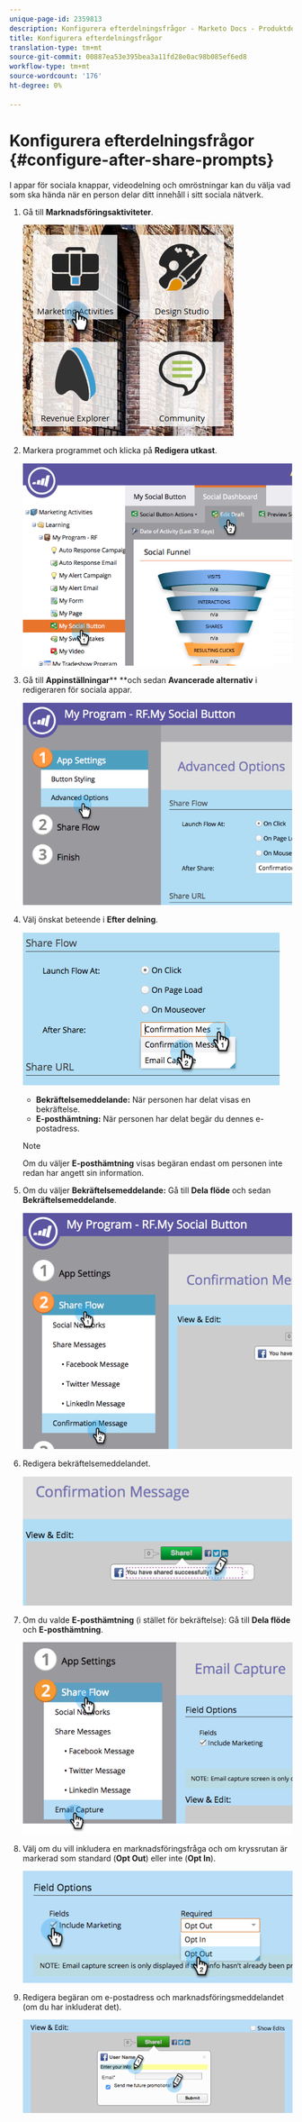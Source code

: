 ```yaml
---
unique-page-id: 2359813
description: Konfigurera efterdelningsfrågor - Marketo Docs - Produktdokumentation
title: Konfigurera efterdelningsfrågor
translation-type: tm+mt
source-git-commit: 00887ea53e395bea3a11fd28e0ac98b085ef6ed8
workflow-type: tm+mt
source-wordcount: '176'
ht-degree: 0%

---
```



# Konfigurera efterdelningsfrågor {#configure-after-share-prompts}

I appar för sociala knappar, videodelning och omröstningar kan du välja vad som ska hända när en person delar ditt innehåll i sitt sociala nätverk.

1. Gå till **Marknadsföringsaktiviteter**.

   ![](assets/ma.png)

1. Markera programmet och klicka på **Redigera utkast**.

   ![](assets/image2015-4-21-12-3a1-3a11.png)

1. Gå till **Appinställningar**** **och sedan **Avancerade alternativ** i redigeraren för sociala appar.

   ![](assets/image2015-4-21-12-3a10-3a54.png)

1. Välj önskat beteende i **Efter delning**.

   ![](assets/image2015-4-21-12-3a18-3a32.png)

   * **Bekräftelsemeddelande:** När personen har delat visas en bekräftelse.
   * **E-posthämtning:** När personen har delat begär du dennes e-postadress.

   >[!NOTE]
   >
   >Om du väljer **E-posthämtning** visas begäran endast om personen inte redan har angett sin information.

1. Om du väljer **Bekräftelsemeddelande:** Gå till **Dela flöde** och sedan **Bekräftelsemeddelande**.

   ![](assets/image2015-4-21-12-3a26-3a10.png)

1. Redigera bekräftelsemeddelandet.

   ![](assets/image2015-4-21-12-3a31-3a41.png)

1. Om du valde **E-posthämtning** (i stället för bekräftelse): Gå till **Dela flöde** och **E-posthämtning**.

   ![](assets/image2015-4-21-12-3a46-3a15.png)

1. Välj om du vill inkludera en marknadsföringsfråga och om kryssrutan är markerad som standard (**Opt Out**) eller inte (**Opt In**).

   ![](assets/image2015-4-21-12-3a48-3a51.png)

1. Redigera begäran om e-postadress och marknadsföringsmeddelandet (om du har inkluderat det).

   ![](assets/image2015-4-21-12-3a52-3a49.png)

